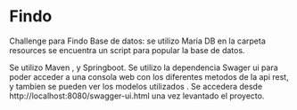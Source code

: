 # Findo
Challenge para Findo
Base de datos: se utilizo Maria DB
en la carpeta resources se encuentra un script para popular la base de datos. 

Se utilizo Maven , y Springboot.
Se utilizo la dependencia Swager ui para poder acceder a una consola web con los diferentes metodos de la api rest, 
y tambien se pueden ver los modelos utilizados . 
Se accedera desde http://localhost:8080/swagger-ui.html una vez levantado el proyecto.


